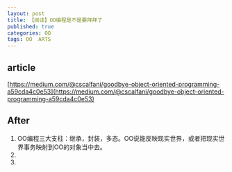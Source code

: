 ```yaml
---
layout: post
title: 【阅读】OO编程是不是要拜拜了
published: true
categories: OO
tags: OO  ARTS
---
```



## article

[https://medium.com/@cscalfani/goodbye-object-oriented-programming-a59cda4c0e53](https://medium.com/@cscalfani/goodbye-object-oriented-programming-a59cda4c0e53)

## After

1. OO编程三大支柱：继承，封装，多态。OO说能反映现实世界，或者把现实世界事务映射到OO的对象当中去。
2. 
3. 


